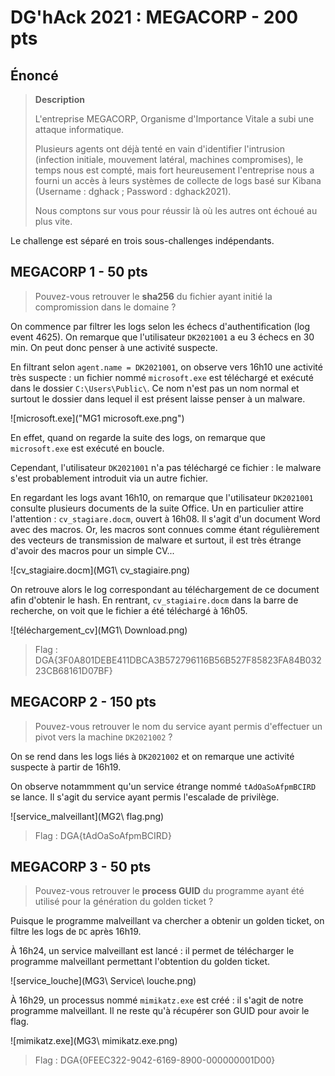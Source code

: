 # DG'hAck 2021 : MEGACORP - 200 pts

## Énoncé

> **Description**
>
> L'entreprise MEGACORP, Organisme d'Importance Vitale a subi une attaque informatique.
>
> Plusieurs agents ont déjà tenté en vain d'identifier l'intrusion (infection initiale, mouvement latéral, machines compromises), le temps nous est compté, mais fort heureusement l'entreprise nous a fourni un accès à leurs systèmes de collecte de logs basé sur Kibana (Username : dghack ; Password : dghack2021).
>
> Nous comptons sur vous pour réussir là où les autres ont échoué au plus vite.

Le challenge est séparé en trois sous-challenges indépendants.


## MEGACORP 1 - 50 pts

> Pouvez-vous retrouver le **sha256** du fichier ayant initié la compromission dans le domaine ?

On commence par filtrer les logs selon les échecs d'authentification (log event 4625). On remarque que l'utilisateur `DK2021001` a eu 3 échecs en 30 min. On peut donc penser à une activité suspecte.

En filtrant selon `agent.name = DK2021001`, on observe vers 16h10 une activité très suspecte : un fichier nommé `microsoft.exe` est téléchargé et exécuté dans le dossier `C:\Users\Public\`. Ce nom n'est pas un nom normal et surtout le dossier dans lequel il est présent laisse penser à un malware.

![microsoft.exe]("MG1 microsoft.exe.png")

En effet, quand on regarde la suite des logs, on remarque que `microsoft.exe` est exécuté en boucle.

Cependant, l'utilisateur `DK2021001` n'a pas téléchargé ce fichier : le malware s'est probablement introduit via un autre fichier.

En regardant les logs avant 16h10, on remarque que l'utilisateur `DK2021001` consulte plusieurs documents de la suite Office. Un en particulier attire l'attention : `cv_stagiare.docm`, ouvert à 16h08. Il s'agit d'un document Word avec des macros. Or, les macros sont connues comme étant régulièrement des vecteurs de transmission de malware et surtout, il est très étrange d'avoir des macros pour un simple CV...

![cv_stagiaire.docm](MG1\ cv_stagiaire.png)

On retrouve alors le log correspondant au téléchargement de ce document afin d'obtenir le hash. En rentrant, `cv_stagiaire.docm` dans la barre de recherche, on voit que le fichier a été téléchargé à 16h05.

![téléchargement_cv](MG1\ Download.png)

> Flag : DGA{3F0A801DEBE411DBCA3B572796116B56B527F85823FA84B03223CB68161D07BF}

## MEGACORP 2 - 150 pts

> Pouvez-vous retrouver le nom du service ayant permis d'effectuer un pivot vers la machine `DK2021002` ?

On se rend dans les logs liés à `DK2021002` et on remarque une activité suspecte à partir de 16h19.

On observe notammment qu'un service étrange nommé `tAdOaSoAfpmBCIRD` se lance. Il s'agit du service ayant permis l'escalade de privilège.

![service_malveillant](MG2\ flag.png)

> Flag : DGA{tAdOaSoAfpmBCIRD}

## MEGACORP 3 - 50 pts

> Pouvez-vous retrouver le **process GUID** du programme ayant été utilisé pour la génération du golden ticket ?

Puisque le programme malveillant va chercher a obtenir un golden ticket, on filtre les logs de `DC` après 16h19.

À 16h24, un service malveillant est lancé : il permet de télécharger le programme malveillant permettant l'obtention du golden ticket.

![service_louche](MG3\ Service\ louche.png)

À 16h29, un processus nommé `mimikatz.exe` est créé : il s'agit de notre programme malveillant. Il ne reste qu'à récupérer son GUID pour avoir le flag.

![mimikatz.exe](MG3\ mimikatz.exe.png)


> Flag : DGA{0FEEC322-9042-6169-8900-000000001D00}
